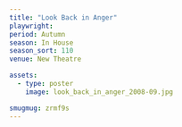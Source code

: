 ```yaml
---
title: "Look Back in Anger"
playwright:
period: Autumn
season: In House
season_sort: 110
venue: New Theatre

assets:
  - type: poster
    image: look_back_in_anger_2008-09.jpg

smugmug: zrmf9s
---
```

